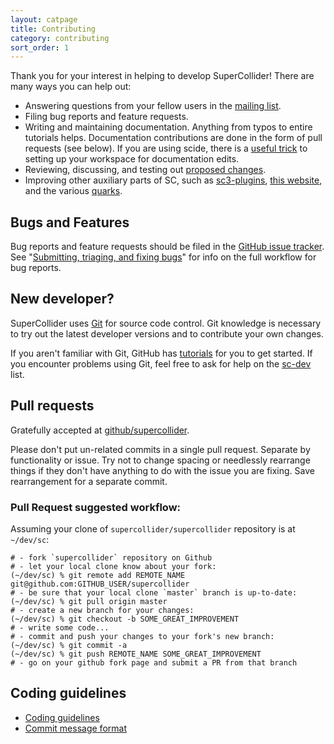 ```yaml
---
layout: catpage
title: Contributing
category: contributing
sort_order: 1
---
```


Thank you for your interest in helping to develop SuperCollider! There are many ways you can help out:

- Answering questions from your fellow users in the [mailing list](http://new-supercollider-mailing-lists-forums-use-these.2681727.n2.nabble.com/).
- Filing bug reports and feature requests.
- Writing and maintaining documentation. Anything from typos to entire tutorials helps. Documentation contributions are done in the form of pull requests (see below). If you are using scide, there is a [useful trick](/contributing/ideconfig-contrib) to setting up your workspace for documentation edits.
- Reviewing, discussing, and testing out [proposed changes](https://github.com/supercollider/supercollider/pulls).
- Improving other auxiliary parts of SC, such as [sc3-plugins](https://github.com/supercollider/sc3-plugins), [this website](/contributing/supercollider-github-com), and the various [quarks](https://github.com/supercollider-quarks).

## Bugs and Features

Bug reports and feature requests should be filed in the [GitHub issue tracker](https://github.com/supercollider/supercollider/issues). See "[Submitting, triaging, and fixing bugs](/development/bugs.html)" for info on the full workflow for bug reports.

## New developer?

SuperCollider uses [Git](https://git-scm.com/) for source code control. Git knowledge is necessary to try out the latest developer versions and to contribute your own changes.

If you aren't familiar with Git, GitHub has [tutorials](https://guides.github.com/activities/hello-world/) for you to get started. If you encounter problems using Git, feel free to ask for help on the [sc-dev](http://new-supercollider-mailing-lists-forums-use-these.2681727.n2.nabble.com/SuperCollider-Developers-New-Use-this-f2681767.html) list.

## Pull requests

Gratefully accepted at [github/supercollider](https://github.com/supercollider/supercollider).

Please don't put un-related commits in a single pull request.  Separate by functionality or issue.  Try not to change spacing or needlessly rearrange things if they don't have anything to do with the issue you are fixing.  Save rearrangement for a separate commit.

### Pull Request suggested workflow:
Assuming your clone of `supercollider/supercollider` repository is at `~/dev/sc`:

    # - fork `supercollider` repository on Github
    # - let your local clone know about your fork:
    (~/dev/sc) % git remote add REMOTE_NAME git@github.com:GITHUB_USER/supercollider
    # - be sure that your local clone `master` branch is up-to-date:
    (~/dev/sc) % git pull origin master
    # - create a new branch for your changes:
    (~/dev/sc) % git checkout -b SOME_GREAT_IMPROVEMENT
    # - write some code...
    # - commit and push your changes to your fork's new branch:
    (~/dev/sc) % git commit -a
    (~/dev/sc) % git push REMOTE_NAME SOME_GREAT_IMPROVEMENT
    # - go on your github fork page and submit a PR from that branch

## Coding guidelines

- [Coding guidelines](/development/code-style-cpp.html)
- [Commit message format](/development/commit-message.html)


